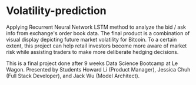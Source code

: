 # Volatility-prediction

Applying Recurrent Neural Network LSTM method to analyze the bid / ask info from exchange's order book data. The final product is a combination of visual display depicting future market volatility for Bitcoin. To a certain extent, this project can help retail investors become more aware of market risk while assisting traders to make more deliberate hedging decisions. 

This is a final project done after 9 weeks Data Science Bootcamp at Le Wagon.
Presented by Students Howard Li (Product Manager), Jessica Chuh (Full Stack Developer), and Jack Wu (Model Architect).
